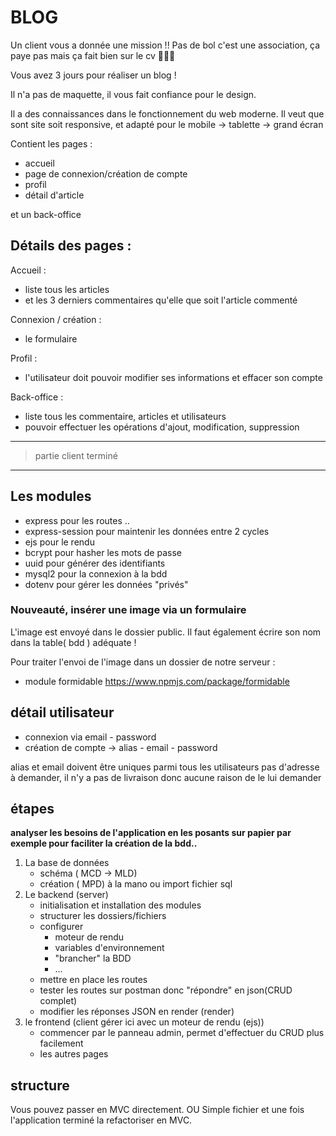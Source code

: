# BLOG

Un client vous a donnée une mission !!
Pas de bol c'est une association, ça paye pas mais ça fait bien sur le cv 🤪🤪🤪 

Vous avez 3 jours pour réaliser un blog !

Il n'a pas de maquette, il vous fait confiance pour le design.

Il a des connaissances dans le fonctionnement du web moderne.
Il veut que sont site soit responsive, et adapté pour le mobile -> tablette -> grand écran

Contient les pages :
- accueil
- page de connexion/création de compte
- profil
- détail d'article

et un back-office

## Détails des pages :

Accueil :
- liste tous les articles
- et les 3 derniers commentaires qu'elle que soit l'article commenté

Connexion / création :
- le formulaire

Profil :
- l'utilisateur doit pouvoir modifier ses informations et effacer son compte

Back-office :
- liste tous les commentaire, articles et utilisateurs
- pouvoir effectuer les opérations d'ajout, modification, suppression

------
> partie client terminé
------

## Les modules

- express pour les routes ..
- express-session pour maintenir les données entre 2 cycles
- ejs pour le rendu
- bcrypt pour hasher les mots de passe
- uuid pour générer des identifiants 
- mysql2 pour la connexion à la bdd
- dotenv pour gérer les données "privés"

### Nouveauté, insérer une image via un formulaire
L'image est envoyé dans le dossier public.
Il faut également écrire son nom dans la table( bdd ) adéquate !

Pour traiter l'envoi de l'image dans un dossier de notre serveur :
- module formidable https://www.npmjs.com/package/formidable


## détail utilisateur

- connexion via email - password
- création de compte -> alias - email - password

alias et email doivent être uniques parmi tous les utilisateurs
pas d'adresse à demander, il n'y a pas de livraison donc aucune raison de le lui demander


## étapes

**analyser les besoins de l'application en les posants sur papier par exemple pour faciliter la création de la bdd..**

1. La base de données
    - schéma ( MCD -> MLD)
    - création ( MPD) à la mano ou import fichier sql
2. Le backend (server)
    - initialisation et installation des modules
    - structurer les dossiers/fichiers
    - configurer
        - moteur de rendu
        - variables d'environnement
        - "brancher" la BDD
        - ...
    - mettre en place les routes
    - tester les routes sur postman donc "répondre" en json(CRUD complet)
    - modifier les réponses JSON en render (render)
3. le frontend (client gérer ici avec un moteur de rendu (ejs))
    - commencer par le panneau admin, permet d'effectuer du CRUD plus facilement
    - les autres pages

## structure

Vous pouvez passer en MVC directement.
OU
Simple fichier et une fois l'application terminé la refactoriser en MVC.